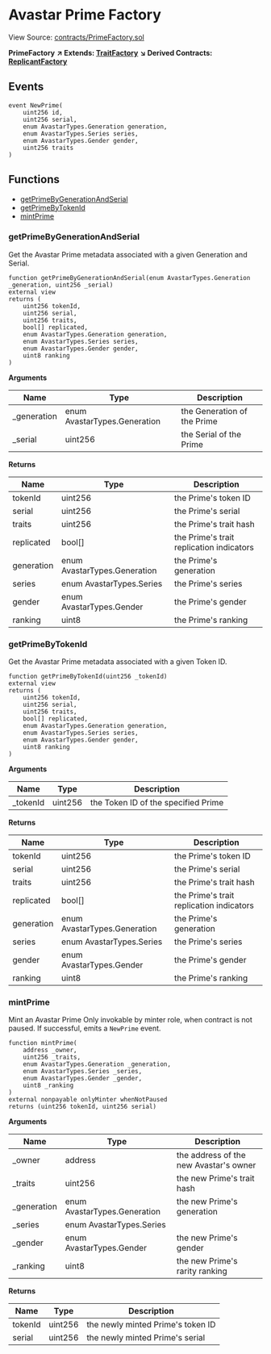 # Avastar Prime Factory

View Source: [contracts/PrimeFactory.sol](https://github.com/Dapp-Wizards/Avastars-Contracts/blob/master/contracts/PrimeFactory.sol)

**PrimeFactory** **↗ Extends: [TraitFactory](TraitFactory.md)**
**↘ Derived Contracts: [ReplicantFactory](ReplicantFactory.md)**

## Events

```solidity
event NewPrime(
	uint256 id,
	uint256 serial,
	enum AvastarTypes.Generation generation,
	enum AvastarTypes.Series series,
	enum AvastarTypes.Gender gender,
	uint256 traits
)
```

## **Functions**

- [getPrimeByGenerationAndSerial](#getprimebygenerationandserial)
- [getPrimeByTokenId](#getprimebytokenid)
- [mintPrime](#mintprime)

### getPrimeByGenerationAndSerial

Get the Avastar Prime metadata associated with a given Generation and Serial.

```solidity
function getPrimeByGenerationAndSerial(enum AvastarTypes.Generation _generation, uint256 _serial)
external view
returns (
	uint256 tokenId,
	uint256 serial,
	uint256 traits,
	bool[] replicated,
	enum AvastarTypes.Generation generation,
	enum AvastarTypes.Series series,
	enum AvastarTypes.Gender gender,
	uint8 ranking
)
```

**Arguments**

| Name        | Type           | Description  |
| ------------- |------------- | -----|
| _generation | enum AvastarTypes.Generation | the Generation of the Prime | 
| _serial | uint256 | the Serial of the Prime | 

**Returns**

| Name        | Type           | Description  |
| ------------- |------------- | -----|
| tokenId | uint256 | the Prime's token ID | 
| serial | uint256 | the Prime's serial | 
| traits | uint256 | the Prime's trait hash | 
| replicated | bool[] | the Prime's trait replication indicators | 
| generation | enum AvastarTypes.Generation | the Prime's generation | 
| series | enum AvastarTypes.Series | the Prime's series | 
| gender | enum AvastarTypes.Gender | the Prime's gender | 
| ranking | uint8 | the Prime's ranking | 

### getPrimeByTokenId

Get the Avastar Prime metadata associated with a given Token ID.

```solidity
function getPrimeByTokenId(uint256 _tokenId)
external view
returns (
	uint256 tokenId,
	uint256 serial,
	uint256 traits,
	bool[] replicated,
	enum AvastarTypes.Generation generation,
	enum AvastarTypes.Series series,
	enum AvastarTypes.Gender gender,
	uint8 ranking
)
```

**Arguments**

| Name        | Type           | Description  |
| ------------- |------------- | -----|
| _tokenId | uint256 | the Token ID of the specified Prime | 

**Returns**

| Name        | Type           | Description  |
| ------------- |------------- | -----|
| tokenId | uint256 | the Prime's token ID | 
| serial | uint256 | the Prime's serial | 
| traits | uint256 | the Prime's trait hash | 
| replicated | bool[] | the Prime's trait replication indicators | 
| generation | enum AvastarTypes.Generation | the Prime's generation | 
| series | enum AvastarTypes.Series | the Prime's series | 
| gender | enum AvastarTypes.Gender | the Prime's gender | 
| ranking | uint8 | the Prime's ranking | 

### mintPrime

Mint an Avastar Prime
Only invokable by minter role, when contract is not paused.
If successful, emits a `NewPrime` event.

```solidity
function mintPrime(
	address _owner,
	uint256 _traits,
	enum AvastarTypes.Generation _generation,
	enum AvastarTypes.Series _series,
	enum AvastarTypes.Gender _gender,
	uint8 _ranking
)
external nonpayable onlyMinter whenNotPaused 
returns (uint256 tokenId, uint256 serial)
```

**Arguments**

| Name        | Type           | Description  |
| ------------- |------------- | -----|
| _owner | address | the address of the new Avastar's owner | 
| _traits | uint256 | the new Prime's trait hash | 
| _generation | enum AvastarTypes.Generation | the new Prime's generation | 
| _series | enum AvastarTypes.Series |  | 
| _gender | enum AvastarTypes.Gender | the new Prime's gender | 
| _ranking | uint8 | the new Prime's rarity ranking | 

**Returns**

| Name        | Type           | Description  |
| ------------- |------------- | -----|
| tokenId | uint256 | the newly minted Prime's token ID | 
| serial | uint256 | the newly minted Prime's serial | 

